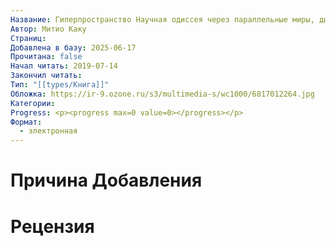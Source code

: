 ```yaml
---
Название: Гиперпространство Научная одиссея через параллельные миры, дыры во времени и десятое измерение
Автор: Митио Каку
Страниц: 
Добавлена в базу: 2025-06-17
Прочитана: false
Начал читать: 2019-07-14
Закончил читать: 
Тип: "[[types/Книга]]"
Обложка: https://ir-9.ozone.ru/s3/multimedia-s/wc1000/6817012264.jpg
Категории: 
Progress: <p><progress max=0 value=0></progress></p>
Формат:
  - электронная
---
```

# Причина Добавления


# Рецензия
